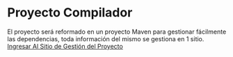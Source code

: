 # Proyecto Compilador
El proyecto será reformado en un proyecto Maven para gestionar fácilmente las dependencias, toda información del mismo se gestiona en 1 sitio.
[Ingresar Al Sitio de Gestión del Proyecto](https://unvime.atlassian.net/l/cp/XBvQwtrr)
